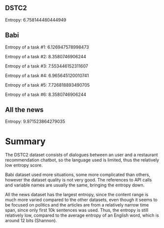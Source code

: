 ## DSTC2
Entropy: 6.758144480444949

## Babi
Entropy of a task #1: 6.126947578998473

Entropy of a task #2: 8.3580746906244

Entropy of a task #3: 7.553446152311607

Entropy of a task #4: 6.965645120010741

Entropy of a task #5: 7.726818893490705

Entropy of a task #6: 8.3580746906244

## All the news
Entropy: 9.971523864279035

# Summary
The DSTC2 dataset consists of dialogues between an user and a restaurant recommendation chatbot, so the language used is limited, thus the relatively low entropy score.

Babi dataset used more situations, some more complicated than others, however the dataset quality is not very good. The references to API calls and variable names are usually the same, bringing the entropy down.

All the news dataset has the largest entropy, since the content range is much more varied compared to the other datasets, even though it seems to be focused on politics and the articles are from a relatively narrow time span, since only first 10k sentences was used. Thus, the entropy is still relatively low, compared to the average entropy of an English word, which is around 12 bits (Shannon).